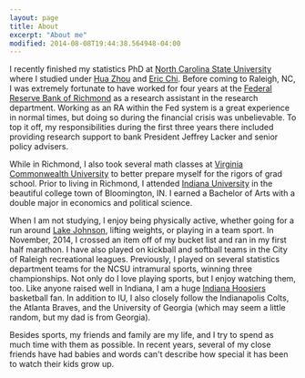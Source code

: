 ```yaml
---
layout: page
title: About
excerpt: "About me"
modified: 2014-08-08T19:44:38.564948-04:00
---
```


I recently finished my statistics PhD at [North Carolina State University](http://www.ncsu.edu) where I studied under [Hua Zhou](http://hua-zhou.github.io/) and [Eric Chi](http://www.ericchi.com). Before coming to Raleigh, NC, I was extremely fortunate to have worked for four years at the [Federal Reserve Bank of Richmond](http://www.richmondfed.org/) as a research assistant in the research department.  Working as an RA within the Fed system is a great experience in normal times, but doing so during the financial crisis was unbelievable.  To top it off, my responsibilities during the first three years there included providing research support to bank President Jeffrey Lacker and senior policy advisers.  

While in Richmond, I also took several math classes at [Virginia Commonwealth University](http://www.vcu.edu/) to better prepare myself for the rigors of grad school.  Prior to living in Richmond, I attended [Indiana University](http://www.iub.edu/) in the beautiful college town of Bloomington, IN.  I earned a Bachelor of Arts with a double major in economics and political science.

When I am not studying, I enjoy being physically active, whether going for a run around [Lake Johnson](http://www.raleighnc.gov/parks/content/ParksRec/Articles/Parks/LakeJohnson.html), lifting weights, or playing in a team sport.  In November, 2014, I crossed an item off of my bucket list and ran in my first half marathon.  I have also played on kickball and softball teams in the City of Raleigh recreational leagues.  Previously, I played on several statistics department teams for the NCSU intramural sports, winning three championships.   Not only do I love playing sports, but I enjoy watching them, too.  Like anyone raised well in Indiana, I am a huge [Indiana Hoosiers](iuhoosiers.com/) basketball fan.  In addition to IU, I also closely follow the Indianapolis Colts, the Atlanta Braves, and the University of Georgia (which may seem a little random, but my dad is from Georgia). 

Besides sports, my friends and family are my life, and I try to spend as much time with them as possible. In recent years, several of my close friends have had babies and words can't describe how special it has been to watch their kids grow up.


